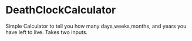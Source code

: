 # DeathClockCalculator
 Simple Calculator to tell you how many days,weeks,months, and years you have left to live. Takes two inputs.
